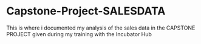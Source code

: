 # Capstone-Project-SALESDATA
This is where i documented my analysis of the sales data in the CAPSTONE PROJECT given during my training with the Incubator Hub
